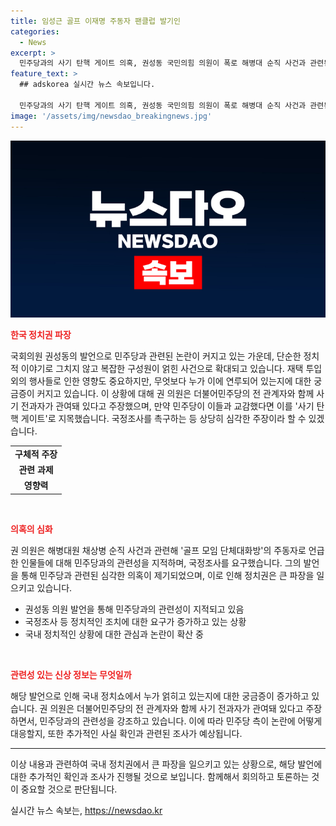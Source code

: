```yaml
---
title: 임성근 골프 이재명 주동자 팬클럽 발기인
categories:
  - News
excerpt: >
  민주당과의 사기 탄핵 게이트 의혹, 권성동 국민의힘 의원이 폭로 해병대 순직 사건과 관련된 골프 모임 단체대화방 주동자는 더불어민주당 관계자 및 사기 전과자로 확인. 해당 단톡방에 도이치모터스 주가조작 공범 등 다수 포함. 권 의원, 민주당과 교감한 것이 사실이라면 사기 탄핵 게이트라고 지적. 권 의원, 김 변호사와 송 전 경호관이 민주당과 관련돼 있는 정황 확인을 촉구.
feature_text: >
  ## adskorea 실시간 뉴스 속보입니다.

  민주당과의 사기 탄핵 게이트 의혹, 권성동 국민의힘 의원이 폭로 해병대 순직 사건과 관련된 골프 모임 단체대화방 주동자는 더불어민주당 관계자 및 사기 전과자로 확인. 해당 단톡방에 도이치모터스 주가조작 공범 등 다수 포함. 권 의원, 민주당과 교감한 것이 사실이라면 사기 탄핵 게이트라고 지적. 권 의원, 김 변호사와 송 전 경호관이 민주당과 관련돼 있는 정황 확인을 촉구.
image: '/assets/img/newsdao_breakingnews.jpg'
---
```


<p><img src="/assets/img/newsdao_breakingnews.jpg" alt="adskorea 속보" /></p>

<p><b><span style="color: #ee2323;">한국 정치권 파장</span></b></p>

<p>국회의원 권성동의 발언으로 민주당과 관련된 논란이 커지고 있는 가운데, 단순한 정치적 이야기로 그치지 않고 복잡한 구성원이 얽힌 사건으로 확대되고 있습니다. 재택 투입 외의 행사들로 인한 영향도 중요하지만, 무엇보다 누가 이에 연루되어 있는지에 대한 궁금증이 커지고 있습니다. 이 상황에 대해 권 의원은 더불어민주당의 전 관계자와 함께 사기 전과자가 관여돼 있다고 주장했으며, 만약 민주당이 이들과 교감했다면 이를 '사기 탄핵 게이트'로 지목했습니다. 국정조사를 촉구하는 등 상당히 심각한 주장이라 할 수 있겠습니다. </p>

<table>
    <tr>
        <td style="text-align: center; height: 17px;"><b>구체적 주장</b></td>
    </tr>
    <tr>
        <td style="text-align: center; height: 17px;"><b>관련 과제</b></td>
    </tr>
    <tr>
        <td style="text-align: center; height: 17px;"><b>영향력</b></td>
    </tr>
</table>

<p data-ke-size="size16">&nbsp;</p>

<p><b><span style="color: #ee2323;">의혹의 심화</span></b></p>

<p>권 의원은 해병대원 채상병 순직 사건과 관련해 '골프 모임 단체대화방'의 주동자로 언급한 인물들에 대해 민주당과의 관련성을 지적하며, 국정조사를 요구했습니다. 그의 발언을 통해 민주당과 관련된 심각한 의혹이 제기되었으며, 이로 인해 정치권은 큰 파장을 일으키고 있습니다. </p>

<ul>
    <li>권성동 의원 발언을 통해 민주당과의 관련성이 지적되고 있음</li>
    <li>국정조사 등 정치적인 조치에 대한 요구가 증가하고 있는 상황</li>
    <li>국내 정치적인 상황에 대한 관심과 논란이 확산 중</li>
</ul>

<p data-ke-size="size16">&nbsp;</p>

<p><b><span style="color: #ee2323;">관련성 있는 신상 정보는 무엇일까</span></b></p>

<p>해당 발언으로 인해 국내 정치쇼에서 누가 얽히고 있는지에 대한 궁금증이 증가하고 있습니다. 권 의원은 더불어민주당의 전 관계자와 함께 사기 전과자가 관여돼 있다고 주장하면서, 민주당과의 관련성을 강조하고 있습니다. 이에 따라 민주당 측이 논란에 어떻게 대응할지, 또한 추가적인 사실 확인과 관련된 조사가 예상됩니다.</p>

<hr>

<p>이상 내용과 관련하여 국내 정치권에서 큰 파장을 일으키고 있는 상황으로, 해당 발언에 대한 추가적인 확인과 조사가 진행될 것으로 보입니다. 함께해서 회의하고 토론하는 것이 중요할 것으로 판단됩니다.</p>
실시간 뉴스 속보는, <a href="https://newsdao.kr" rel="dofollow">https://newsdao.kr</a>


